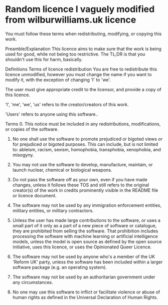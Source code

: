 # Random licence I vaguely modified from wilburwilliams.uk licence

You must follow these terms when redistributing, modifying, or copying this work.

Preamble/Explanation
This licence aims to make sure that the work is being used for good, while not being too restrictive. The TL;DR is that you shouldn't use this for harm, basically.

Definitions
Terms of licence redistribution
You are free to redistribute this licence unmodified, however you must change the name if you want to modify it, with the exception of changing 'I' to 'we'.

The user must give appropriate credit to the licensor, and provide a copy of this licence.

'I', 'me', 'we', 'us' refers to the creator/creators of this work.

'Users' refers to anyone using this software..

Terms
0. This notice must be included in any redistributions, modifications, or copies of the software.

1. No one shall use the software to promote prejudiced or bigoted views or for prejudiced or bigoted purposes.
This can include, but is not limited to: ableism, racism, sexism, homophobia, transphobia, xenophobia, and misogyny.

2. You may not use the software to develop, manufacture, maintain, or launch nuclear, chemical or biological weapons.

3. Do not pass the software off as your own, even if you have made changes, unless it follows these TOS and still refers to the original creator(s) of the work in credits prominently visible in the README file or licence document.

4. The software may not be used by any immigration enforcement entities, military entities, or military contractors.

5. Unless the user has made large contributions to the software, or uses a small part of it only as a part of a new piece of software or catalogue, they are prohibited from selling the software. That prohibition includes processing the software with machine learning or artificial intelligence models, unless the model is open source as defined by the open source initiative, uses this licence, or uses the Opinionated Queer Licence.

6. The software may not be used by anyone who's a member of the UK 'Reform UK' party, unless the software has been included within a larger software package (e.g. an operating system).

7. The software may not be used by an authoritarian government under any circumstances.

8. No one may use this software to inflict or facilitate violence or abuse of human rights as defined in the Universal Declaration of Human Rights.